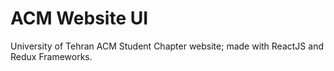 # ACM Website UI

University of Tehran ACM Student Chapter website; made with ReactJS and Redux Frameworks.